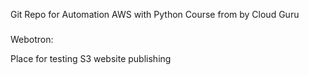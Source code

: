 Git Repo for Automation AWS with Python Course from by Cloud Guru

###

Webotron:

Place for testing S3 website publishing

